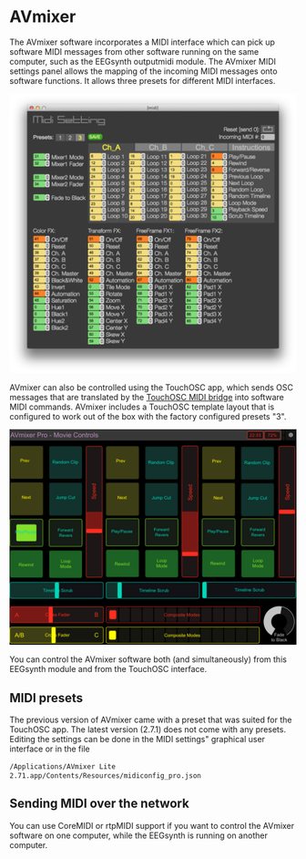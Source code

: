 # AVmixer

The AVmixer software incorporates a MIDI interface which can pick up software MIDI messages from other software running on the same computer, such as the EEGsynth outputmidi module. The AVmixer MIDI settings panel allows the mapping of the incoming MIDI messages onto software functions. It allows three presets for different MIDI interfaces.

![AVmixer settings](figures/avmixer.png)

AVmixer can also be controlled using the TouchOSC app, which sends OSC messages that are translated by the [TouchOSC MIDI bridge](http://hexler.net/docs/touchosc-configuration-connections-bridge) into software MIDI commands. AVmixer includes a TouchOSC template layout that is configured to work out of the box with the factory configured presets "3".

![TouchOSC](figures/touchosc.png)

You can control the AVmixer software both (and simultaneously) from this EEGsynth module and from the TouchOSC interface.

## MIDI presets

The previous version of AVmixer came with a preset that was suited for the TouchOSC app. The latest version (2.7.1) does not come with any presets. Editing the settings can be done in the MIDI settings" graphical user interface or in the file

    /Applications/AVmixer Lite 2.71.app/Contents/Resources/midiconfig_pro.json

## Sending MIDI over the network

You can use CoreMIDI or rtpMIDI support if you want to control the AVmixer software on one computer, while the EEGsynth is running on another computer.
